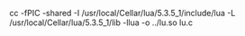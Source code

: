 


cc -fPIC -shared -I /usr/local/Cellar/lua/5.3.5_1/include/lua -L /usr/local/Cellar/lua/5.3.5_1/lib  -llua   -o ../lu.so lu.c